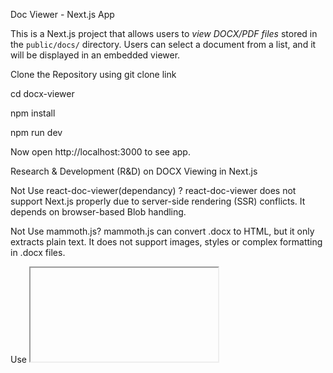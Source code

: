 
Doc Viewer - Next.js App

This is a Next.js project that allows users to *view DOCX/PDF files* stored in the `public/docs/` directory. Users can select a document from a list, and it will be displayed in an embedded viewer.

Clone the Repository
using git clone link


cd docx-viewer

npm install


npm run dev

Now open http://localhost:3000 to see app.

Research & Development (R&D) on DOCX Viewing in Next.js

Not Use react-doc-viewer(dependancy) ?
react-doc-viewer does not support Next.js properly due to server-side rendering (SSR) conflicts.
It depends on browser-based Blob handling.


Not Use mammoth.js?
mammoth.js can convert .docx to HTML, but it only extracts plain text.
It does not support images, styles or complex formatting in .docx files.


Use <iframe> ?
The simplest and most compatible solution to display PDFs and DOCX files.
Works with Google Docs Viewer for better rendering.

UI app--

![image](https://github.com/user-attachments/assets/146ff8a8-6ac0-4349-978b-f9a506a175fa)
![image](https://github.com/user-attachments/assets/5014ee76-71f5-41ca-b09b-9f0608849a99)




https://github.com/user-attachments/assets/c32ab0dd-cbb0-43be-bec5-b1031b42ef63









